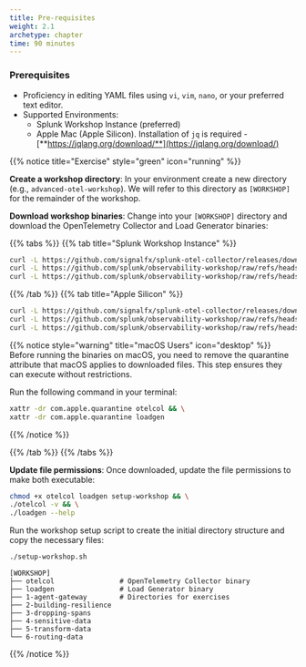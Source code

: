 ```yaml
---
title: Pre-requisites
weight: 2.1
archetype: chapter
time: 90 minutes
---
```


### Prerequisites

- Proficiency in editing YAML files using `vi`, `vim`, `nano`, or your preferred text editor.
- Supported Environments:
  - Splunk Workshop Instance (preferred)
  - Apple Mac (Apple Silicon). Installation of `jq` is required - [**https://jqlang.org/download/**](https://jqlang.org/download/)

{{% notice title="Exercise" style="green" icon="running" %}}

**Create a workshop directory**: In your environment create a new directory (e.g., `advanced-otel-workshop`). We will refer to this directory as `[WORKSHOP]` for the remainder of the workshop.

**Download workshop binaries**: Change into your `[WORKSHOP]` directory and download the OpenTelemetry Collector and Load Generator binaries:

{{% tabs %}}
{{% tab title="Splunk Workshop Instance" %}}

```bash
curl -L https://github.com/signalfx/splunk-otel-collector/releases/download/v{{< otel-version >}}/otelcol_linux_amd64 -o otelcol && \
curl -L https://github.com/splunk/observability-workshop/raw/refs/heads/main/workshop/ninja/advanced-otel/loadgen/build/loadgen-linux-amd64 -o loadgen
curl -L https://github.com/splunk/observability-workshop/raw/refs/heads/main/workshop/ninja/advanced-otel/setup-workshop.sh -o setup-workshop.sh
```

{{% /tab %}}
{{% tab title="Apple Silicon" %}}

```bash
curl -L https://github.com/signalfx/splunk-otel-collector/releases/download/v{{< otel-version >}}/otelcol_darwin_arm64 -o otelcol && \
curl -L https://github.com/splunk/observability-workshop/raw/refs/heads/main/workshop/ninja/advanced-otel/loadgen/build/loadgen-darwin-arm64 -o loadgen
curl -L https://github.com/splunk/observability-workshop/raw/refs/heads/main/workshop/ninja/advanced-otel/setup-workshop.sh -o setup-workshop.sh
```

{{% notice style="warning" title="macOS Users" icon="desktop" %}}
Before running the binaries on macOS, you need to remove the quarantine attribute that macOS applies to downloaded files. This step ensures they can execute without restrictions.

Run the following command in your terminal:

```bash { title="Remove Quarantine Attribute"}
xattr -dr com.apple.quarantine otelcol && \
xattr -dr com.apple.quarantine loadgen
```

{{% /notice %}}

{{% /tab %}}
{{% /tabs %}}

**Update file permissions**: Once downloaded, update the file permissions to make both executable:

```bash
chmod +x otelcol loadgen setup-workshop && \
./otelcol -v && \
./loadgen --help
```

Run the workshop setup script to create the initial directory structure and copy the necessary files:

```bash
./setup-workshop.sh
```

```text { title="Initial Directory Structure" }
[WORKSHOP]
├── otelcol                # OpenTelemetry Collector binary
├── loadgen                # Load Generator binary
├── 1-agent-gateway        # Directories for exercises
├── 2-building-resilience
├── 3-dropping-spans
├── 4-sensitive-data
├── 5-transform-data
└── 6-routing-data
```

<!--
{{% notice note %}}
Having access to [**jq**](https://jqlang.org/download/) is recommended (installed by default on Splunk workshop instances). This lightweight command-line tool helps process and format JSON data, making it easier to inspect traces, metrics, and logs from the OpenTelemetry Collector.
{{% /notice %}}
-->
{{% /notice %}}
